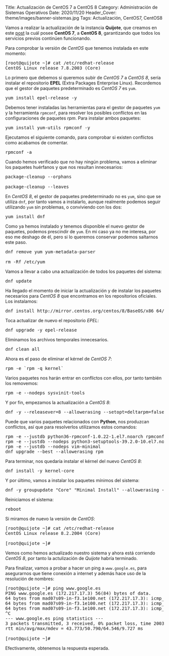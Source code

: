 Title: Actualización de CentOS 7 a CentOS 8
Category: Administración de Sistemas Operativos
Date: 2020/11/20
Header_Cover: theme/images/banner-sistemas.jpg
Tags: Actualización, CentOS7, CentOS8

Vamos a realizar la actualización de la instancia **Quijote**, que creamos en este [post](https://javierpzh.github.io/creacion-del-escenario-de-trabajo-en-openstack.html) la cuál posee **CentOS 7**, a **CentOS 8**, garantizando que todos los servicios previos continúen funcionando.

Para comprobar la versión de *CentOS* que tenemos instalada en este momento:

<pre>
[root@quijote ~]# cat /etc/redhat-release
CentOS Linux release 7.8.2003 (Core)
</pre>

Lo primero que debemos si queremos subir de *CentOS 7* a *CentOS 8*, sería instalar el repositorio **EPEL** (Extra Packages Enterprise Linux). Recordemos que el gestor de paquetes predeterminado es *CentOS 7* es `yum`.

<pre>
yum install epel-release -y
</pre>

Debemos tener instaladas las herramientas para el gestor de paquetes `yum` y la herramienta `rpmconf`, para resolver los posibles conflictos en las configuraciones de paquetes *rpm*. Para instalar ambos paquetes:

<pre>
yum install yum-utils rpmconf -y
</pre>

Ejecutamos el siguiente comando, para comprobar si existen conflictos como acabamos de comentar.

<pre>
rpmconf -a
</pre>

Cuando hemos verificado que no hay ningún problema, vamos a eliminar los paquetes huérfanos y que nos resultan innecesarios:

<pre>
package-cleanup --orphans

package-cleanup --leaves
</pre>

En *CentOS 8*, el gestor de paquetes predeterminado no es `yum`, sino que se utiliza `dnf`, por tanto vamos a instalarlo, aunque realmente podemos seguir utilizando `yum` sin problemas, o conviviendo con los dos:

<pre>
yum install dnf
</pre>

Como ya hemos instalado y tenemos disponible el nuevo gestor de paquetes, podemos prescindir de `yum`. En mi caso ya no me interesa, por eso me deshago de él, pero si lo queremos conservar podemos saltarnos este paso.

<pre>
dnf remove yum yum-metadata-parser

rm -Rf /etc/yum
</pre>

Vamos a llevar a cabo una actualización de todos los paquetes del sistema:

<pre>
dnf update
</pre>

Ha llegado el momento de iniciar la actualización y de instalar los paquetes necesarios para *CentOS 8* que encontramos en los repositorios oficiales. Los instalamos:

<pre>
dnf install http://mirror.centos.org/centos/8/BaseOS/x86_64/os/Packages/centos-repos-8.2-2.2004.0.1.el8.x86_64.rpm http://mirror.centos.org/centos/8/BaseOS/x86_64/os/Packages/centos-release-8.2-2.2004.0.1.el8.x86_64.rpm http://mirror.centos.org/centos/8/BaseOS/x86_64/os/Packages/centos-gpg-keys-8.2-2.2004.0.1.el8.noarch.rpm
</pre>

Toca actualizar de nuevo el repositorio *EPEL*:

<pre>
dnf upgrade -y epel-release
</pre>

Eliminamos los archivos temporales innecesarios.

<pre>
dnf clean all
</pre>

Ahora es el paso de eliminar el kérnel de *CentOS 7*:

<pre>
rpm -e `rpm -q kernel`
</pre>

Varios paquetes nos harán entrar en conflictos con ellos, por tanto también los removemos:

<pre>
rpm -e --nodeps sysvinit-tools
</pre>

Y por fin, empezamos la actualización a *CentOS 8*:

<pre>
dnf -y --releasever=8 --allowerasing --setopt=deltarpm=false distro-sync
</pre>

Puede que varios paquetes relacionados con **Python**, nos produzcan conflictos, así que para resolverlos utilizamos estos comandos:

<pre>
rpm -e --justdb python36-rpmconf-1.0.22-1.el7.noarch rpmconf-1.0.22-1.el7.noarch
rpm -e --justdb --nodeps python3-setuptools-39.2.0-10.el7.noarch
rpm -e --justdb --nodeps vim-minimal
dnf upgrade --best --allowerasing rpm
</pre>

Para terminar, nos quedaría instalar el kérnel del nuevo *CentOS 8*:

<pre>
dnf install -y kernel-core
</pre>

Y por último, vamos a instalar los paquetes mínimos del sistema:

<pre>
dnf -y groupupdate "Core" "Minimal Install" --allowerasing --skip-broken
</pre>

Reiniciamos el sistema:

<pre>
reboot
</pre>

Si miramos de nuevo la versión de *CentOS*:

<pre>
[root@quijote ~]# cat /etc/redhat-release
CentOS Linux release 8.2.2004 (Core)

[root@quijote ~]#
</pre>

Vemos como hemos actualizado nuestro sistema y ahora está corriendo *CentOS 8*, por tanto la actulización de *Quijote* habría terminado.

Para finalizar, vamos a probar a hacer un ping a `www.google.es`, para asegurarnos que tiene conexión a internet y además hace uso de la resolución de nombres:

<pre>
[root@quijote ~]# ping www.google.es
PING www.google.es (172.217.17.3) 56(84) bytes of data.
64 bytes from mad07s09-in-f3.1e100.net (172.217.17.3): icmp_seq=1 ttl=112 time=43.7 ms
64 bytes from mad07s09-in-f3.1e100.net (172.217.17.3): icmp_seq=2 ttl=112 time=64.5 ms
64 bytes from mad07s09-in-f3.1e100.net (172.217.17.3): icmp_seq=3 ttl=112 time=44.0 ms
^C
--- www.google.es ping statistics ---
3 packets transmitted, 3 received, 0% packet loss, time 2003ms
rtt min/avg/max/mdev = 43.773/50.790/64.546/9.727 ms

[root@quijote ~]#
</pre>

Efectivamente, obtenemos la respuesta esperada.
